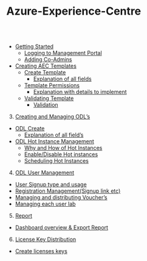  

# Azure-Experience-Centre

<br><br>

<!-- TOC -->
* [Getting Started](https://github.com/Suraj2093/Azure-Experience-Centre/blob/master/docs/Getting%20Started.md)
  * [Logging to Management Portal](#logging-to-management-portal)
  * [Adding Co-Admins](#adding-co-admins)
* [Creating AEC Templates](#Creating-aec-templates)
  * [Create Template](#create-template)
    * [Explanation of all fields](#explanation-of-all-fields) 
  * [Template Permissions](#template-permissions)
    * [Explanation with details to implement](#explanation-with-details-to-implement)
  * [Validating Template](#validating-template)
    * [Validation](#validation)
3. [Creating and Managing ODL’s](#creating-and-managing-ODL’s)
 * [ODL Create](#odl-create)
   * [Explanation of all field’s](#explanation-of-all-field’s)
 * [ODL Hot Instance Management](#odl-hot-instance-management) 
   * [Why and How of Hot Instances](#why-and-how-of-hot-instances)
   * [Enable/Disable Hot instances](#enable/disable-hot-instances)
   * [Scheduling Hot Instances](#scheduling-hot-instances)
4. [ODL User Management](#odl-user-management)
 * [User Signup type and usage](#user-signup-type-and-usage)
 * [Registration Management(Signup link etc)](#registration-management(Signup-link-etc))
 * [Managing and distributing Voucher’s](#managing-and-distributing-voucher’s)
 * [Managing each user lab](#managing-each-user-lab)
5. [Report](#Report)
 * [Dashboard overview & Export Report](#dashboard-overview-&-export-report)
6. [License Key Distribution](#license-key-distribution)
 * [Create licenses keys](#create-licenses-keys)

<!-- /TOC -->

